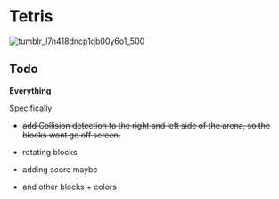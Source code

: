 # Tetris

![tumblr_l7n418dncp1qb00y6o1_500](https://cloud.githubusercontent.com/assets/12551985/24784081/115a86be-1b05-11e7-87b6-1a4446c05ce1.jpg)


## Todo
**Everything**

Specifically
- ~~add Collision detection to the right and left side of the arena,
so the blocks wont go off screen.~~

 - rotating blocks

 - adding score maybe

 - and other blocks + colors

